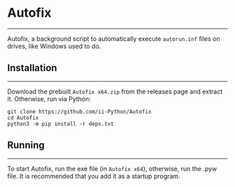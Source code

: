 # Autofix
---

Autofix, a background script to automatically execute `autorun.inf` files on drives, like Windows used to do.


## Installation
---

Download the prebuilt `Autofix x64.zip` from the releases page and extract it.
Otherwise, run via Python:
```
git clone https://github.com/ii-Python/Autofix
cd Autofix
python3 -m pip install -r deps.txt
```

## Running
---
To start Autofix, run the exe file (in `Autofix x64`), otherwise, run the .pyw file.
It is recommended that you add it as a startup program.
